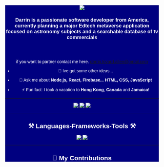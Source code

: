 <div align="center" style="background-color: navy; color: white; font-family: Arial, sans-serif;">

<h1 align="center">
    <img src="https://readme-typing-svg.herokuapp.com/?font=Righteous&size=35&center=true&vCenter=true&width=500&height=70&duration=4000&lines=Meta+Verse!+👋;+astronomy!" />
</h1>

<h3 align="center">
    Darrin is a passionate software developer from America, currently planning a major Edtech metaverse application focused on astronomy subjects and a searchable database of tv commercials <br>
    
 </strong>
</h3>


<br/><br>

if you want to partner contact me here.  darrin.lovard.allen@gmail.com
- 🌱 Ive got some other ideas...


- 💬 Ask me about **Node.js, React, Firebase... HTML, CSS, JavaScript**  
- ⚡ Fun fact: I took a vacation to **Hong Kong**, **Canada** and **Jamaica**!

---

<div align="center"> 
  <a href="mailto:darrin.lovard.allen@gmail.com">
    <img src="https://img.shields.io/badge/Gmail-333333?style=for-the-badge&logo=gmail&logoColor=red" />
  </a>
  <a href="https://linkedin.com/in/darrin-allen-864" target="_blank">
    <img src="https://img.shields.io/badge/LinkedIn-0077B5?style=for-the-badge&logo=linkedin&logoColor=white" />
  </a>
  <a href="https://darrinlallen.github.io" target="_blank">
     <img src="https://img.shields.io/badge/Portfolio-FF5722?style=for-the-badge&logo=todoist&logoColor=white" />
  </a>
</div>

---

## ⚒️ Languages-Frameworks-Tools ⚒️

<div align="center">
    <img src="https://skillicons.dev/icons?i=react,bootstrap,mui,html,css,vscode,github,figma,tailwind,git,r" />
    <img src="https://skillicons.dev/icons?i=nodejs,python,javascript,typescript,express,firebase,mongodb,c,java,nextjs,mysql,flask" />
</div>

---

## 🐍 My Contributions

<div align="center">
  <im

